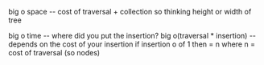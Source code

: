 big o space -- cost of traversal + collection
so thinking height or width of tree

big o time -- where did you put the insertion?
big o(traversal * insertion) -- depends on the cost of your insertion
if insertion o of 1 then = n where n = cost of traversal (so nodes)
